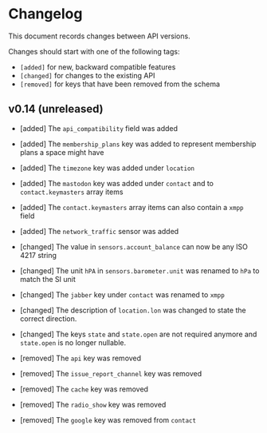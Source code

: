 # Changelog

This document records changes between API versions.

Changes should start with one of the following tags:

- `[added]` for new, backward compatible features
- `[changed]` for changes to the existing API
- `[removed]` for keys that have been removed from the schema

## v0.14 (unreleased)

- [added] The `api_compatibility` field was added
- [added] The `membership_plans` key was added to represent membership plans a space might have
- [added] The `timezone` key was added under `location`
- [added] The `mastodon` key was added under `contact` and to `contact.keymasters` array items
- [added] The `contact.keymasters` array items can also contain a `xmpp` field
- [added] The `network_traffic` sensor was added

- [changed] The value in `sensors.account_balance` can now be any ISO 4217 string
- [changed] The unit `hPA` in `sensors.barometer.unit` was renamed to `hPa` to match the SI unit
- [changed] The `jabber` key under `contact` was renamed to `xmpp`
- [changed] The description of `location.lon` was changed to state the correct direction.
- [changed] The keys `state` and `state.open` are not required anymore and `state.open` is no longer nullable.

- [removed] The `api` key was removed
- [removed] The `issue_report_channel` key was removed
- [removed] The `cache` key was removed
- [removed] The `radio_show` key was removed
- [removed] The `google` key was removed from `contact`
